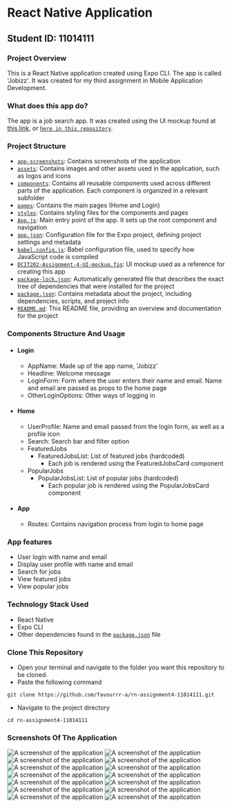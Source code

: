 # React Native Application
## Student ID: 11014111
### Project Overview
This is a React Native application created using Expo CLI. The app is called 'Jobizz'. It was created for my third assignment in Mobile Application Development. 

### What does this app do?
The app is a job search app. It was created using the UI mockup found at [this link](https://www.figma.com/design/CGpaaLigc1W8ij1mLJMvev/Assignment-4?node-id=0-1&t=BzAeaEP1AYtzOeHl-0s), or [`here in this repository`](./DCIT202-Assignment-4-UI-mockup.fig).

### Project Structure
- [`app-screenshots`](./app-screenshots/): Contains screenshots of the application
- [`assets`](./assets/): Contains images and other assets used in the application, such as logos and icons
- [`components`](./components/): Contains all reusable components used across different parts of the application. Each component is organized in a relevant subfolder
- [`pages`](./pages/): Contains the main pages (Home and Login)
- [`styles`](./styles/): Contains styling files for the components and pages
- [`App.js`](./App.js): Main entry point of the app. It sets up the root component and navigation
- [`app.json`](./app.json): Configuration file for the Expo project, defining project settings and metadata
- [`babel.config.js`](./babel.config.js): Babel configuration file, used to specify how JavaScript code is compiled
- [`DCIT202-Assignment-4-UI-mockup.fig`](./DCIT202-Assignment-4-UI-mockup.fig): UI mockup used as a reference for creating this app
- [`package-lock.json`](./package-lock.json): Automatically generated file that describes the exact tree of dependencies that were installed for the project
- [`package.json`](./package.json): Contains metadata about the project, including dependencies, scripts, and project info
- [`README.md`](./README.md): This README file, providing an overview and documentation for the project

### Components Structure And Usage
- #### Login
    - AppName: Made up of the app name, 'Jobizz'
    - Headline: Welcome message
    - LoginForm: Form where the user enters their name and email. Name and email are passed as props to the home page
    - OtherLoginOptions: Other ways of logging in 
- #### Home
    - UserProfile: Name and email passed from the login form, as well as a profile icon
    - Search: Search bar and filter option
    - FeaturedJobs
        - FeaturedJobsList: List of featured jobs (hardcoded)
            - Each job is rendered using the FeaturedJobsCard component
    - PopularJobs
        - PopularJobsList: List of popular jobs (hardcoded)
            - Each popular job is rendered using the PopularJobsCard component
- #### App 
    - Routes: Contains navigation process from login to home page

### App features
- User login with name and email
- Display user profile with name and email
- Search for jobs
- View featured jobs
- View popular jobs

### Technology Stack Used

- React Native
- Expo CLI
- Other dependencies found in the [`package.json`](./package.json) file

### Clone This Repository
- Open your terminal and navigate to the folder you want this repository to be cloned.
- Paste the following command
```
git clone https://github.com/favourrr-a/rn-assignment4-11014111.git
```
- Navigate to the project directory
```
cd rn-assignment4-11014111
```
### Screenshots Of The Application
![A screenshot of the application](app-screenshots/app-screenshot-1.jpg)
![A screenshot of the application](app-screenshots/app-screenshot-2.jpg)
![A screenshot of the application](app-screenshots/app-screenshot-3.jpg)
![A screenshot of the application](app-screenshots/app-screenshot-4.jpg)
![A screenshot of the application](app-screenshots/app-screenshot-5.jpg)
![A screenshot of the application](app-screenshots/app-screenshot-6.jpg)
![A screenshot of the application](app-screenshots/app-screenshot-7.jpg)
![A screenshot of the application](app-screenshots/app-screenshot-8.jpg)
![A screenshot of the application](app-screenshots/app-screenshot-9.jpg)
![A screenshot of the application](app-screenshots/app-screenshot-10.jpg)
![A screenshot of the application](app-screenshots/app-screenshot-11.jpg)
![A screenshot of the application](app-screenshots/app-screenshot-12.jpg)
![A screenshot of the application](app-screenshots/app-screenshot-13.jpg)
![A screenshot of the application](app-screenshots/app-screenshot-14.jpg)